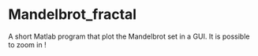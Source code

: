 # Mandelbrot_fractal
A short Matlab program that plot the Mandelbrot set in a GUI. It is possible to zoom in !
